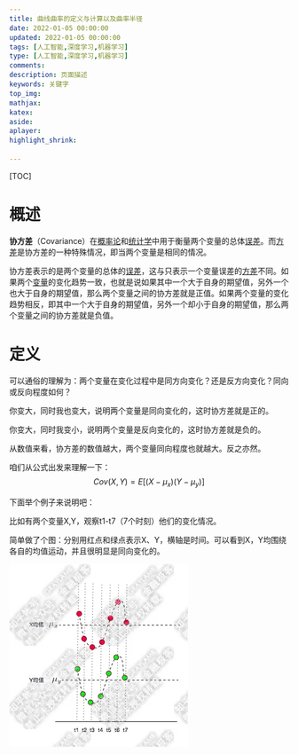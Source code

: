 ```yaml
---
title: 曲线曲率的定义与计算以及曲率半径
date: 2022-01-05 00:00:00
updated: 2022-01-05 00:00:00
tags: [人工智能,深度学习,机器学习]
type: [人工智能,深度学习,机器学习]
comments: 
description: 页面描述
keywords: 关键字
top_img:
mathjax:
katex:
aside:
aplayer:
highlight_shrink:

---
```


[TOC]

# 概述

**协方差**（Covariance）在[概率论](https://baike.baidu.com/item/概率论/829122?fromModule=lemma_inlink)和[统计学](https://baike.baidu.com/item/统计学/1175?fromModule=lemma_inlink)中用于衡量两个变量的总体[误差](https://baike.baidu.com/item/误差/738024?fromModule=lemma_inlink)。而[方差](https://baike.baidu.com/item/方差/3108412?fromModule=lemma_inlink)是协方差的一种特殊情况，即当两个变量是相同的情况。



协方差表示的是两个变量的总体的[误差](https://baike.baidu.com/item/误差/738024?fromModule=lemma_inlink)，这与只表示一个变量误差的[方差](https://baike.baidu.com/item/方差/3108412?fromModule=lemma_inlink)不同。如果两个[变量](https://baike.baidu.com/item/变量/5271?fromModule=lemma_inlink)的变化趋势一致，也就是说如果其中一个大于自身的期望值，另外一个也大于自身的期望值，那么两个变量之间的协方差就是正值。如果两个变量的变化趋势相反，即其中一个大于自身的期望值，另外一个却小于自身的期望值，那么两个变量之间的协方差就是负值。





# 定义

可以通俗的理解为：两个变量在变化过程中是同方向变化？还是反方向变化？同向或反向程度如何？

你变大，同时我也变大，说明两个变量是同向变化的，这时协方差就是正的。

你变大，同时我变小，说明两个变量是反向变化的，这时协方差就是负的。

从数值来看，协方差的数值越大，两个变量同向程度也就越大。反之亦然。

咱们从公式出发来理解一下：
$$
Cov(X,Y)=E[(X-\mu _{x})(Y-\mu _{y})]
$$






下面举个例子来说明吧：

比如有两个变量X,Y，观察t1-t7（7个时刻）他们的变化情况。

简单做了个图：分别用红点和绿点表示X、Y，横轴是时间。可以看到X，Y均围绕各自的均值运动，并且很明显是同向变化的。

![img](./images/01.%E6%95%B0%E5%AD%A6%E6%A6%82%E5%BF%B5%E4%B9%8B%E5%8D%8F%E6%96%B9%E5%B7%AE%E5%9F%BA%E7%A1%80%E6%A6%82%E5%BF%B5/v2-dd8f4a493551772ce694b8cd326ce7dc_720w.webp)



